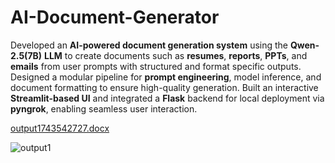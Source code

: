 # AI-Document-Generator

Developed an **AI-powered document generation system** using the **Qwen-2.5(7B)** **LLM** to create 
documents such as **resumes**, **reports**, **PPTs**, and **emails** from user prompts with structured and format
specific outputs. Designed a modular pipeline for **prompt engineering**, model inference, and document 
formatting to ensure high-quality generation. Built an interactive **Streamlit-based UI** and integrated a 
**Flask** backend for local deployment via **pyngrok**, enabling seamless user interaction.

[output1743542727.docx](https://github.com/user-attachments/files/19963694/output1743542727.docx)


![output1](https://github.com/user-attachments/assets/fa2bbeac-8382-4ceb-9dbd-7dfcb2f5d81f)
